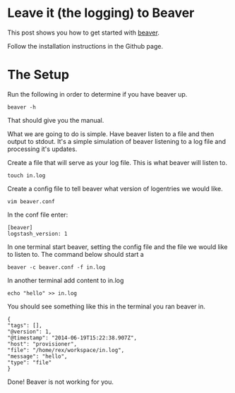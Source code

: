 Leave it (the logging) to Beaver
================================

This post shows you how to get started with [beaver](https://github.com/josegonzalez/beaver). 


Follow the installation instructions in the Github page. 

# The Setup 

Run the following in order to determine if you have beaver up. 

	beaver -h

That should give you the manual. 

What we are going to do is simple.  Have beaver listen to a file and then output to stdout. It's a simple simulation of beaver listening to a log file and processing it's updates. 

Create a file that will serve as your log file. This is what beaver will listen to.

	touch in.log

Create a config file to tell beaver what version of logentries we would like. 

	vim beaver.conf

In the conf file enter:

	[beaver]
	logstash_version: 1

In one terminal start beaver, setting the config file and the file we would like to listen to. The command below should start a
	
	beaver -c beaver.conf -f in.log

In another terminal add content to in.log
	
	echo "hello" >> in.log

You should see something like this in the terminal you ran beaver in. 

	{
    "tags": [],
    "@version": 1,
    "@timestamp": "2014-06-19T15:22:38.907Z",
    "host": "provisioner",
    "file": "/home/rex/workspace/in.log",
    "message": "hello",
    "type": "file"
	}

Done!  Beaver is not working for you. 